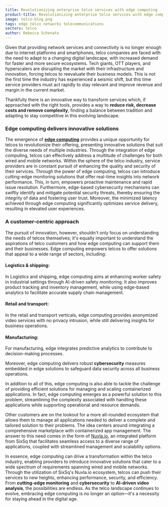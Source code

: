 ```yaml
---
title: Revolutionizing enterprise telco services with edge computing
product-title: Revolutionizing enterprise telco services with edge computing; a new era of innovation
image: telco-blog.png
tags: edge telco networks telecommunications 
sectors: telco
author: Rebecca Schenato
---
```


Given that providing network services and connectivity is no longer enough due to internet platforms and smartphones, telco companies are faced with the need to adapt to a changing digital landscape, with increased demand for faster and more secure ecosystems. Tech giants, OTT players, and hyperscalers are disrupting the market with their infrastructure and innovation, forcing telcos to reevaluate their business models. This is not the first time the industry has experienced a seismic shift, but this time service providers must act rapidly to stay relevant and improve revenue and margin in the current market. 

Thankfully there is an innovative way to transform services which, if approached with the right tools, provides a way to **reduce risk, decrease costs and remove complexity**, finding a balance between tradition and adapting to stay competitive in this evolving landscape.


### Edge computing delivers innovative solutions

The emergence of **[edge computing](/blog/discover/2019/11/08/what-is-edge-computing)** provides a unique opportunity for telcos to revolutionize their offering, presenting innovative solutions that suit the diverse needs of multiple industries. Through the integration of edge computing, telcos can effectively address a multitude of challenges for both wired and mobile networks.
Within the sphere of the telco industry, service providers are in constant pursuit of enhancing the quality and security of their services. Through the power of edge computing, telcos can introduce cutting-edge monitoring solutions that offer real-time insights into network performance. This, in turn, empowers proactive maintenance and rapid issue resolution. Furthermore, edge-based cybersecurity mechanisms can swiftly identify and mitigate potential security threats, thereby ensuring the integrity of data and fostering user trust. Moreover, the minimized latency achieved through edge computing significantly optimizes service delivery, resulting in elevated user experiences.


###  A customer-centric approach

The pursuit of innovation, however, shouldn't only focus on understanding the needs of telcos themselves; it's equally important to understand the aspirations of telco customers and how edge computing can support them and their businesses. Edge computing empowers telcos to offer solutions that appeal to a wide range of sectors, including:

#### Logistics &amp; shipping:  

In Logistics and shipping, edge computing aims at enhancing worker safety in industrial settings through AI-driven safety monitoring. It also improves product tracking and inventory management, while using edge-based analytics to facilitate accurate supply chain management.

#### Retail and transport:  

In the retail and transport verticals, edge computing provides anonymized video services with no privacy intrusion, while still delivering insights for business operations. 

#### Manufacturing: 

For manufacturing, edge integrates predictive analytics to contribute to decision-making processes. 

Moreover, edge computing delivers robust **cybersecurity** measures embedded in edge solutions to safeguard data security across all business operations.

In addition to all of this, edge computing is also able to tackle the challenge of providing efficient solutions for managing and scaling containerized applications. In fact, edge computing emerges as a powerful solution to this problem, streamlining the complexity associated with handling these applications while supporting operational and resource demands.
 
Other customers are on the lookout for a more all-rounded ecosystem that allows them to manage all applications needed to deliver a complete and tailored solution to their problems. The idea centers around integrating a comprehensive marketplace with containerized app management. The answer to this need comes in the form of [Nuvla.io](/platform), an integrated platform from SixSq that facilitates seamless access to a diverse range of applications, coupled with streamlined management and scalability options.
 
In essence, edge computing can drive a transformation within the telco industry, enabling providers to introduce innovative solutions that cater to a wide spectrum of requirements spanning wired and mobile networks. Through the utilization of SixSq's Nuvla.io ecosystem, telcos can push their services to new heights, enhancing performance, security, and efficiency. From **cutting-edge monitoring** and **cybersecurity** to **AI-driven video analysis**, the possibilities are endless. As the telco landscape continues to evolve, embracing edge computing is no longer an option—it's a necessity for staying ahead in the digital age.

